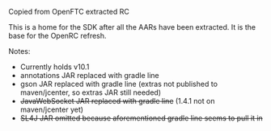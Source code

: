 Copied from OpenFTC extracted RC


This is a home for the SDK after all the AARs have been extracted. It is the base for the OpenRC refresh.

Notes:

 - Currently holds v10.1
 - annotations JAR replaced with gradle line
 - gson JAR replaced with gradle line (extras not published to maven/jcenter, so extras JAR still needed)
 - ~~JavaWebSocket JAR replaced with gradle line~~ (1.4.1 not on maven/jcenter yet)
 - ~~SL4J JAR omitted because aforementioned gradle line seems to pull it in~~
